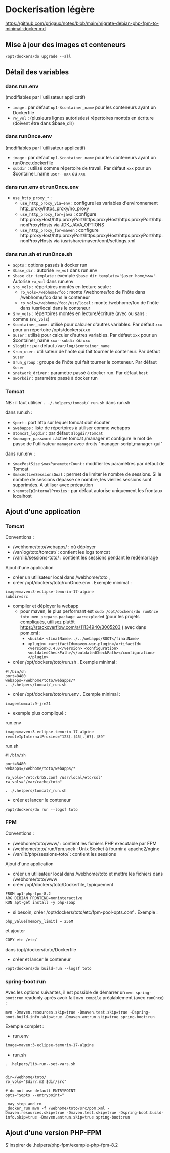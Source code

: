 # Dockerisation légère

https://github.com/prigaux/notes/blob/main/migrate-debian-php-fpm-to-minimal-docker.md

## Mise à jour des images et conteneurs

```
/opt/dockers/do upgrade --all
```

## Détail des variables

### dans run.env

(modifiables par l'utilisateur applicatif)

  * `image` : par défaut `up1-$container_name` pour les conteneurs ayant un Dockerfile
  * `rw_vol` : (plusieurs lignes autorisées) répertoires montés en écriture (doivent être dans $base_dir)

### dans runOnce.env

(modifiables par l'utilisateur applicatif)

  * `image` : par défaut `up1-$container_name` pour les conteneurs ayant un runOnce.dockerfile
  * `subdir` : utilisé comme répertoire de travail. Par défaut `xxx` pour un $container_name `user--xxx` ou `xxx`

### dans run.env et runOnce.env

  * `use_http_proxy_*` : 
    * `use_http_proxy_via=env` : configure les variables d'environnement http_proxy/https_proxy/no_proxy
    * `use_http_proxy_for=java` : configure http.proxyHost/http.proxyPort/https.proxyHost/https.proxyPort/http.nonProxyHosts via JDK_JAVA_OPTIONS
    * `use_http_proxy_for=maven` : configure http.proxyHost/http.proxyPort/https.proxyHost/https.proxyPort/http.nonProxyHosts via /usr/share/maven/conf/settings.xml

### dans run.sh et runOnce.sh

  * `$opts` : options passés à docker run
  * `$base_dir` : autorise `rw_vol` dans run.env
  * `$base_dir_template` : exemple `$base_dir_template='$user_home/www'`. Autorise `rw_vol` dans run.env
  * `$ro_vols` : répertoires montés en lecture seule :
    * `ro_vols=/webhome/foo` : monte /webhome/foo de l'hôte dans /webhome/foo dans le conteneur
    * `ro_vols=/webhome/foo:/usr/local` : monte /webhome/foo de l'hôte dans /usr/local dans le conteneur
  * `$rw_vols` : répertoires montés en lecture/écriture (avec ou sans `:` comme `$ro_vols`)
  * `$container_name` : utilisé pour calculer d'autres variables. Par défaut `xxx` pour un répertoire /opts/dockers/xxx
  * `$user` : utilisé pour calculer d'autres variables. Par défaut `xxx` pour un $container_name `xxx--subdir` ou `xxx`
  * `$logdir` : par défaut `/var/log/$container_name`
  * `$run_user` : utilisateur de l'hôte qui fait tourner le conteneur. Par défaut `$user`
  * `$run_group` : groupe de l'hôte qui fait tourner le conteneur. Par défaut `$user`
  * `$network_driver` : paramètre passé à docker run. Par défaut `host`
  * `$workdir` : paramètre passé à docker run

### Tomcat 

NB : il faut utiliser `. ./.helpers/tomcat/_run.sh` dans run.sh

dans run.sh :

  * `$port` : port http sur lequel tomcat doit écouter
  * `$webapps` : liste de répertoires à utiliser comme webapps
  * `$tomcat_logdir` : par défaut `$logdir/tomcat`
  * `$manager_password` : active tomcat /manager et configure le mot de passe de l'utilisateur `manager` avec droits "manager-script,manager-gui"

dans run.env :

  * `$maxPostSize` `$maxParameterCount` : modifier les paramètres par défaut de Tomcat
  * `$maxActiveSessionsGoal` : permet de limiter le nombre de sessions. Si le nombre de sessions dépasse ce nombre, les vieilles sessions sont supprimées. A utiliser avec précaution
  * `$remoteIpInternalProxies` : par défaut autorise uniquement les frontaux localhost


## Ajout d'une application

### Tomcat

Conventions :
  * /webhome/toto/webapps/ : où déployer
  * /var/log/toto/tomcat/ : contient les logs tomcat
  * /var/lib/sessions-toto/ : contient les sessions pendant le redémarrage

Ajout d'une application

  * créer un utilisateur local dans /webhome/toto , 
  * créer /opt/dockers/toto/runOnce.env . Exemple minimal :
```
image=maven:3-eclipse-temurin-17-alpine
subdir=src
```
  * compiler et déployer la webapp
    * pour maven, le plus performant est `sudo /opt/dockers/do runOnce toto mvn prepare-package war:exploded` (pour les projets compliqués, utilisez plutôt https://stackoverflow.com/a/11134940/3005203 ) avec dans pom.xml :
      * `<build> <finalName>../../webapps/ROOT</finalName>`
      * `<plugin> <artifactId>maven-war-plugin</artifactId> <version>3.4.0</version> <configuration><outdatedCheckPath>/</outdatedCheckPath></configuration> </plugin>`
  * créer /opt/dockers/toto/run.sh . Exemple minimal :
```
#!/bin/sh
port=8480
webapps=/webhome/toto/webapps/*
. ./.helpers/tomcat/_run.sh
```
  * créer /opt/dockers/toto/run.env . Exemple minimal :
```
image=tomcat:9-jre21
```
  * exemple plus compliqué :

run.env
```
image=maven:3-eclipse-temurin-17-alpine
remoteIpInternalProxies="123[.]45[.]67[.]89"
```
run.sh
```
#!/bin/sh

port=8480
webapps=/webhome/toto/webapps/*

ro_vols="/etc/krb5.conf /usr/local/etc/ssl"
rw_vols="/var/cache/toto"

. ./.helpers/tomcat/_run.sh
```
   * créer et lancer le conteneur
```
/opt/dockers/do run --logsf toto
```

### FPM

Conventions :
  * /webhome/toto/www/ : contient les fichiers PHP exécutable par FPM
  * /webhome/toto/.run/fpm.sock : Unix Socket à fournir à apache2/nginx
  * /var/lib/php/sessions-toto/ : contient les sessions

Ajout d'une application
  * créer un utilisateur local dans /webhome/toto et mettre les fichiers dans /webhome/toto/www
  * créer /opt/dockers/toto/Dockerfile, typiquement

```
FROM up1-php-fpm-8.2
ARG DEBIAN_FRONTEND=noninteractive
RUN apt-get install -y php-soap
```
   * si besoin, créer /opt/dockers/toto/etc/fpm-pool-opts.conf . Exemple :
```
php_value[memory_limit] = 256M
```
et ajouter
```
COPY etc /etc/
```
dans /opt/dockers/toto/Dockerfile
   * créer et lancer le conteneur
```
/opt/dockers/do build-run --logsf toto
```

### spring-boot:run

Avec les options suivantes, il est possible de démarrer un `mvn spring-boot:run` readonly après avoir fait `mvn compile` préalablement (avec `runOnce`) :

```
mvn -Dmaven.resources.skip=true -Dmaven.test.skip=true -Dspring-boot.build-info.skip=true -Dmaven.antrun.skip=true spring-boot:run
```

Exemple complet :

  * run.env
```
image=maven:3-eclipse-temurin-17-alpine
```
  * run.sh
```
. .helpers/lib-run--set-vars.sh


dir=/webhome/toto/
ro_vols="$dir/.m2 $dir/src"

# do not use default ENTRYPOINT
opts="$opts --entrypoint="

_may_stop_and_rm
_docker_run mvn -f /webhome/toto/src/pom.xml -Dmaven.resources.skip=true -Dmaven.test.skip=true -Dspring-boot.build-info.skip=true -Dmaven.antrun.skip=true spring-boot:run
```


## Ajout d'une version PHP-FPM

S'inspirer de .helpers/php-fpm/example-php-fpm-8.2
